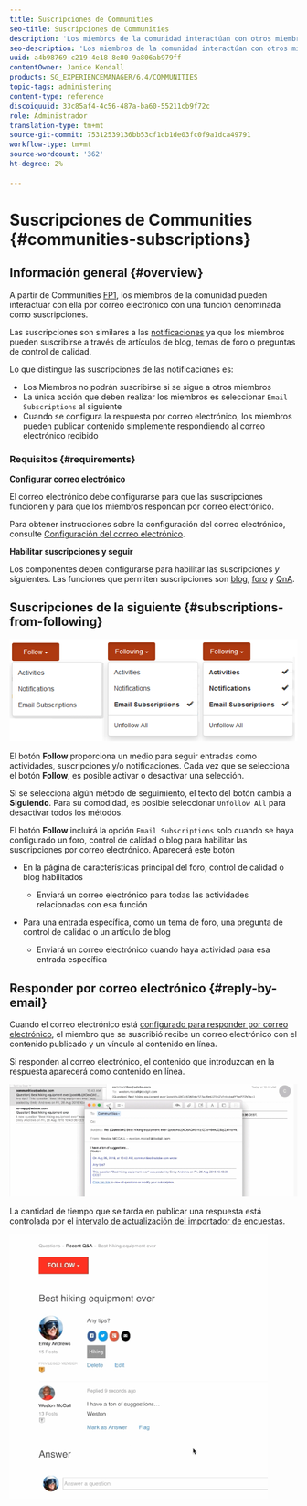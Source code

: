 ```yaml
---
title: Suscripciones de Communities
seo-title: Suscripciones de Communities
description: 'Los miembros de la comunidad interactúan con otros miembros a través del correo electrónico '
seo-description: 'Los miembros de la comunidad interactúan con otros miembros a través del correo electrónico '
uuid: a4b98769-c219-4e18-8e80-9a806ab979ff
contentOwner: Janice Kendall
products: SG_EXPERIENCEMANAGER/6.4/COMMUNITIES
topic-tags: administering
content-type: reference
discoiquuid: 33c85af4-4c56-487a-ba60-55211cb9f72c
role: Administrador
translation-type: tm+mt
source-git-commit: 75312539136bb53cf1db1de03fc0f9a1dca49791
workflow-type: tm+mt
source-wordcount: '362'
ht-degree: 2%

---
```



# Suscripciones de Communities {#communities-subscriptions}

## Información general {#overview}

A partir de Communities [FP1](deploy-communities.md#latestfeaturepack), los miembros de la comunidad pueden interactuar con ella por correo electrónico con una función denominada como suscripciones.

Las suscripciones son similares a las [notificaciones](notifications.md) ya que los miembros pueden suscribirse a través de artículos de blog, temas de foro o preguntas de control de calidad.

Lo que distingue las suscripciones de las notificaciones es:

* Los Miembros no podrán suscribirse si se sigue a otros miembros
* La única acción que deben realizar los miembros es seleccionar `Email Subscriptions` al siguiente
* Cuando se configura la respuesta por correo electrónico, los miembros pueden publicar contenido simplemente respondiendo al correo electrónico recibido

### Requisitos {#requirements}

**Configurar correo electrónico**

El correo electrónico debe configurarse para que las suscripciones funcionen y para que los miembros respondan por correo electrónico.

Para obtener instrucciones sobre la configuración del correo electrónico, consulte [Configuración del correo electrónico](email.md).

**Habilitar suscripciones y seguir**

Los componentes deben configurarse para habilitar las suscripciones *y* siguientes. Las funciones que permiten suscripciones son [blog](blog-feature.md), [foro](forum.md) y [QnA](working-with-qna.md).

## Suscripciones de la siguiente {#subscriptions-from-following}

![Chlimage_1-5](assets/chlimage_1-5.png)

El botón **Follow** proporciona un medio para seguir entradas como actividades, suscripciones y/o notificaciones. Cada vez que se selecciona el botón **Follow**, es posible activar o desactivar una selección.

Si se selecciona algún método de seguimiento, el texto del botón cambia a **Siguiendo**. Para su comodidad, es posible seleccionar `Unfollow All` para desactivar todos los métodos.

El botón **Follow** incluirá la opción `Email Subscriptions` solo cuando se haya configurado un foro, control de calidad o blog para habilitar las suscripciones por correo electrónico. Aparecerá este botón

* En la página de características principal del foro, control de calidad o blog habilitados

   * Enviará un correo electrónico para todas las actividades relacionadas con esa función

* Para una entrada específica, como un tema de foro, una pregunta de control de calidad o un artículo de blog

   * Enviará un correo electrónico cuando haya actividad para esa entrada específica

## Responder por correo electrónico {#reply-by-email}

Cuando el correo electrónico está [configurado para responder por correo electrónico](email.md#configure-polling-importer), el miembro que se suscribió recibe un correo electrónico con el contenido publicado y un vínculo al contenido en línea.

Si responden al correo electrónico, el contenido que introduzcan en la respuesta aparecerá como contenido en línea.

![Chlimage_1-6](assets/chlimage_1-6.png)

La cantidad de tiempo que se tarda en publicar una respuesta está controlada por el [intervalo de actualización del importador de encuestas](email.md#configure-polling-importer).

![Chlimage_1-7](assets/chlimage_1-7.png)

